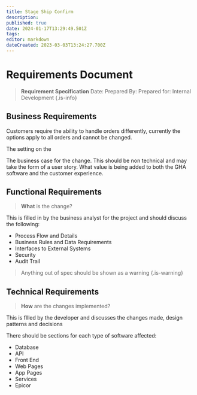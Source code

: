 ```yaml
---
title: Stage Ship Confirm
description: 
published: true
date: 2024-01-17T13:29:49.501Z
tags: 
editor: markdown
dateCreated: 2023-03-03T13:24:27.700Z
---
```


# Requirements Document

> **Requirement Specification**
> Date: 
> Prepared By: 
> Prepared for: Internal Development
{.is-info}


## Business Requirements

Customers require the ability to handle orders differently, currently the options apply to all orders and cannot be changed.

The setting on the 


The business case for the change. This should be non technical and may take the form of a user story. What value is being added to both the GHA software and the customer experience.

## Functional Requirements

> **What** is the change?

This is filled in by the business analyst for the project and should discuss the following:

- Process Flow and Details
- Business Rules and Data Requirements
- Interfaces to External Systems
- Security
- Audit Trail
 
> Anything out of spec should be shown as a warning
{.is-warning}

## Technical Requirements

> **How** are the changes implemented?

This is fllled by the developer and discusses the changes made, design patterns and decisions

There should be sections for each type of software affected:

- Database
- API
- Front End
- Web Pages
- App Pages
- Services
- Epicor

 

